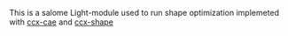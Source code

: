 This is a salome Light-module used to run shape optimization implemeted with [ccx-cae](https://github.com/calculix/cae) and [ccx-shape](https://github.com/fandaL/ccx-shape)